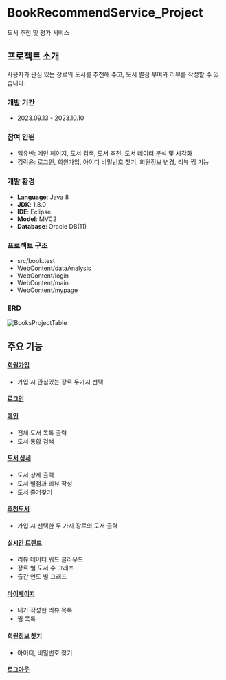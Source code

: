 # BookRecommendService_Project
도서 추천 및 평가 서비스


## 프로젝트 소개
사용자가 관심 있는 장르의 도서를 추천해 주고, 도서 별점 부여와 리뷰를 작성할 수 있습니다.

### 개발 기간
* 2023.09.13 - 2023.10.10

### 참여 인원
  - 임유빈: 메인 페이지, 도서 검색, 도서 추천, 도서 데이터 분석 및 시각화
  - 김락윤: 로그인, 회원가입, 아이디 비밀번호 찾기, 회원정보 변경, 리뷰 찜 기능

### 개발 환경
  - **Language**: Java 8
  - **JDK**: 1.8.0
  - **IDE**: Eclipse
  - **Model**: MVC2
  - **Database**: Oracle DB(11)

### 프로젝트 구조
  - src/book.test
  - WebContent/dataAnalysis
  - WebContent/login
  - WebContent/main
  - WebContent/mypage

### ERD
![BooksProjectTable](https://github.com/yubin-im/BookRecommendService_MVC2_Project/assets/140530127/e1809ea8-0f9f-495a-a7e4-0daf9e1ae588)

## 주요 기능
#### [회원가입](https://rakyun.notion.site/22ebd6cb2fb643469f76b738f6f3a0e2)
  - 가입 시 관심있는 장르 두가지 선택

#### [로그인](https://rakyun.notion.site/3ae0f86cb426490d8ba9f5baee728ebb)

#### [메인](https://rakyun.notion.site/7b4125add8764de9a10a6191356eb901)
  - 전체 도서 목록 출력
  - 도서 통합 검색

#### [도서 상세](https://rakyun.notion.site/5dd04cb170f24458a16660ea4afe14a1)
  - 도서 상세 출력
  - 도서 별점과 리뷰 작성
  - 도서 즐겨찾기

#### [추천도서](https://rakyun.notion.site/2c41dfb6d28a4d03b0a02ae997c637d6)
  - 가입 시 선택한 두 가지 장르의 도서 출력

#### [실시간 트렌드](https://rakyun.notion.site/8114f2a5b6a94d749735f39c83aa8833)
  - 리뷰 데이터 워드 클라우드
  - 장르 별 도서 수 그래프
  - 출간 연도 별 그래프

#### [마이페이지](https://rakyun.notion.site/3bdfb6e99e304167a292adc4a9d6f1d3)
  - 내가 작성한 리뷰 목록
  - 찜 목록

#### [회원정보 찾기](https://rakyun.notion.site/cfe9fea4542e4d80a02fb3dae5a0d4cf)
  - 아이디, 비밀번호 찾기 

#### [로그아웃](https://rakyun.notion.site/e9bbee0f9e864f4fb6dde7dfa305172d)

